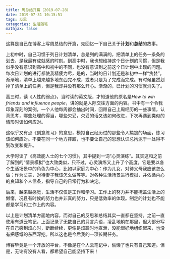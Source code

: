```yaml
---
title: 周总结开篇（2019-07-28）
date: 2019-07-31 10:15:51
tags: 反思
categories: 生活随笔
mathjax: false
---
```


这算是自己在博客上写周总结的开篇，先回忆一下自己关于**计划**和**总结**的故事。

上初中时，自己习惯于列日计划清单，总是列的满满的，把清单上的任务一条条的划去，是我最有成就感的时刻。到高中时，我也想维持这个日计划的习惯，但是我似乎没有意识到高中和初中的不同，也没有意识到之前这个日计划中出现的问题。每次日计划的进行都使我精疲力尽，是的，当时的日计划还是和初中一样“贪婪”。渐渐地，清单上越来越多地东西完不成，或者只是为了完成而完成。有时候虽然划掉了清单上的任务，但是我却并没有那么开心。渐渐的，已计划的习惯就消失了。

高三时，读《人性的弱点》，当时读的英文版，才知道他的原名是*How to win friends and influence people*，讲的就是人际交往方面的内容。书中有一个令我印象深刻的案例，一个人他每周都会抽出时间，回顾自己上周经历的一些事情，认真思考，哪些处理的得当，哪些欠妥，欠妥的话又该如何改进，下次再遇到类似的情形时该如何应对。

这似乎又有点《刻意练习》的意思，模拟自己经历过的那些令人尴尬的场面，练习该如何应对。不要在同一个地方摔跤，也不要让自己的思想认识总拘泥于一处得不到改变和提升。

大学时读了《高效能人士的七个习惯》，其中提到一词“心灵演练”。其实这和之前了解到的“情景模拟”也大致类似，只不过，心灵演练又上升了个高度。它是要以各个生活场景中的角色为中心，比如以家庭为中心：作为儿女，对待父母我应该怎么做；作为丈夫，对待妻子我该怎么做等等。对各种生活场景进行模拟，并依循内心的良知和个人信条，指导自己的日常行为和决定。

后来，越来越感觉，生活不仅仅是工作和学习。工作上的努力并不能掩盖生活上的懒惰，况且有时候的努力也并非真的努力，只是低效率的体现。制定的计划也不能都是学习和工作上的内容。

以上是计划清单方面地内容，而对自己的反思和总结其实一直都在坚持。之前一直使用有道云笔记，上面记录了无数自己的只言片语，凌乱地躺在那里，但大部分写在自己感到烦心时，断断续续，更像是烦躁时地宣泄，没能很好地组织起来，也没有把感慨的东西深挖。所以这也是今后我的一项长期任务。

博客毕竟是一个开放的平台，不像是在个人云笔记中，偷懒了也只有自己知道。但是，无论有没有人看，都希望自己能坚持下来！

